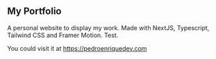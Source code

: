 ## My Portfolio

A personal website to display my work. Made with NextJS, Typescript, Tailwind CSS and Framer Motion. Test.

You could visit it at https://pedroenriquedev.com
